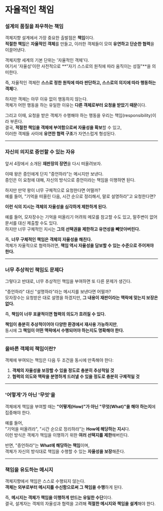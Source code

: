 # 자율적인 책임

### 설계의 품질을 좌우하는 책임

객체지향 설계에서 가장 중요한 출발점은 **책임**이다.\
**적절한 책임**은 **자율적인 객체**를 만들고, 이러한 객체들이 모여 **유연하고 단순한 협력**을 이끌어낸다.&#x20;

객체지향 세계의 기본 단위는 '자율적인 객체'다.\
여기서 '자율성'이란 사전적으로 \*\*"자기 스스로의 원칙에 따라 움직이는 성질"\*\*을 의미한다.

즉, 자율적인 객체란 **스스로 정한 원칙에 따라 판단하고, 스스로의 의지에 따라 행동하는 객체**다.

하지만 객체는 아무 이유 없이 행동하지 않는다.\
객체가 어떤 행동을 하는 유일한 이유는 **다른 객체로부터 요청을 받았기 때문**이다.

그리고 이때, 요청을 받은 객체가 수행해야 하는 행동을 우리는 책임(responsibility)이라 부른다.\
결국, **적절한 책임을 객체에 부여함으로써 자율성을 확보**할 수 있고,\
이러한 객체들 사이에 **유연한 협력 구조**가 자연스럽게 형성된다.

***

### 자신의 의지로 증언할 수 있는 자유

앞서 4장에서 소개된 **재판장의 장면**을 다시 떠올려보자.

이때 왕은 증인에게 단지 "증언하라"는 메시지만 보낸다.\
증인은 이 요청에 대해, 자신의 방식으로 증언이라는 책임을 이행하면 된다.

하지만 만약 왕이 너무 구체적으로 요청한다면 어떨까?\
예를 들어, "기억을 떠올린 다음, 시간 순으로 정리해서, 말로 설명하라"고 요청한다면?

**이런 식의 지시는 객체의 자율성을 심각하게 제한하게 된다.**

예를 들어, 모자장수는 기억을 떠올리기 어려워 메모를 참고할 수도 있고, 말주변이 없어 문서를 대신 제출할 수도 있다.\
하지만 너무 구체적인 지시는 **그의 선택권을 제한하고 유연성을 빼앗아버린다.**

즉, **너무 구체적인 책임은 객체의 자율성을 해친다.**\
객체가 자율적으로 협력하려면, **책임 역시 자율성을 담보할 수 있는 수준으로 주어져야 한다.**

***

### 너무 추상적인 책임도 문제다

그렇다고 반대로, 너무 추상적인 책임을 부여하면 또 다른 문제가 생긴다.

"증언하라" 대신 "설명하라"라는 메시지를 보낸다면 어떨까?\
모자장수는 요청받은 대로 설명을 하겠지만, **그 내용이 재판이라는 맥락에 맞는지 보장은 없다.**

즉, **책임이 너무 포괄적이면 협력의 의도가 흐려질 수 있다.**

**책임이 충분히 추상적이어야 다양한 환경에서 재사용 가능하지만**,\
동시에 **그 책임이 어떤 맥락에서 수행되어야 하는지도 명확해야 한다.**

***

### 올바른 객체의 책임이란?

객체에 부여되는 책임은 다음 두 조건을 동시에 만족해야 한다:

1. **객체의 자율성을 보장할 수 있을 정도로 충분히 추상적일 것**
2. **협력의 의도와 맥락을 분명하게 드러낼 수 있을 정도로 충분히 구체적일 것**

***

### '어떻게'가 아닌 '무엇'을

객체에게 책임을 부여할 때는 **"어떻게(How)"가 아닌 "무엇(What)"을 해야 하는지**에 집중해야 한다.

예를 들어,\
"기억을 떠올려라", "시간 순으로 정리하라"는 **How에 해당하는 지시**다.\
이런 방식은 객체가 책임을 이행하기 위한 **여러 선택지를 제한**해버린다.

반면, "증언하라"는 **What에 해당하는 책임**이며,\
객체가 자신의 방식대로 책임을 수행할 수 있는 **자율성을 보장**해준다.

***

### 책임을 유도하는 메시지

객체지향에서 책임은 스스로 수행되지 않는다.\
**객체는 외부로부터 메시지를 수신함으로써 그 책임을 수행**하게 된다.

즉, **메시지는 객체가 책임을 이행하게 만드는 유일한 수단**이다.\
결국, 설계자는 객체의 자율성과 협력을 고려해 **적절한 메시지와 책임을 설계**해야 한다.
